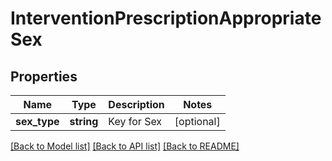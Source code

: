 # InterventionPrescriptionAppropriateSex

## Properties
Name | Type | Description | Notes
------------ | ------------- | ------------- | -------------
**sex_type** | **string** | Key for Sex | [optional] 

[[Back to Model list]](../README.md#documentation-for-models) [[Back to API list]](../README.md#documentation-for-api-endpoints) [[Back to README]](../README.md)


